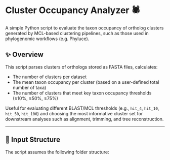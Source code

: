 # Cluster Occupancy Analyzer 🕷️

A simple Python script to evaluate the taxon occupancy of ortholog clusters generated by MCL-based clustering pipelines, such as those used in phylogenomic workflows (e.g. Phyluce).

## ✨ Overview

This script parses clusters of orthologs stored as FASTA files, calculates:

- The number of clusters per dataset
- The mean taxon occupancy per cluster (based on a user-defined total number of taxa)
- The number of clusters that meet key taxon occupancy thresholds (≥10%, ≥50%, ≥75%)

Useful for evaluating different BLAST/MCL thresholds (e.g., `hit_4`, `hit_10`, `hit_50`, `hit_100`) and choosing the most informative cluster set for downstream analyses such as alignment, trimming, and tree reconstruction.

---

## 📂 Input Structure

The script assumes the following folder structure:

